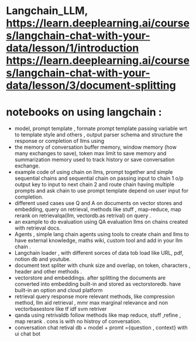 # Langchain_LLM, https://learn.deeplearning.ai/courses/langchain-chat-with-your-data/lesson/1/introduction https://learn.deeplearning.ai/courses/langchain-chat-with-your-data/lesson/3/document-splitting
# notebooks on using langchain :
- model, prompt template , formate prompt template passing variable wrt to template style and others  ,  output parser schema and structure the response or completion of llms using
- the memory of conversation buffer memory, window memory (how many exchanges to save), token max limit to save memory and summarization memory used to track history or save conversation exchange.
-  example code of using chain on llms, prompt together and simple sequential chains and sequential chain on passing input to chain 1 o/p  output key to input to next chain 2 and route chain having multiple prompts and ask chain to use prompt template depend on user input for completion.
-  different used cases use Q and A on documents on vector stores and embedding, query on retrieval, methods like stuff , map-reduce, map rerank on retrievalqa(llm, vectordb.as retrival) on query .
-  an example to do evaluation using QA evaluation llms  on chains created with retrieval docs.
-  Agents , simple lang chain agents using tools to create chain and llms to have  external knowledge, maths wiki, custom tool and add in your llm chain .
-  Langchain loader , with different sorces of data tob load like URL, pdf, notion db and youtube.
-  document text spliter with chunk size and overlap, on token, characters , header and other methods .
-  vectorstore and embeddings. after splitting the documents are converted into embedding built-in  and stored as vectorstoredb. have built-in an  option and cloud platform
-  retrieval query response more relevant methods, like compression method, llm aid retrieval , mmr max marginal relevance and non vectorbasestore like tf idf svm retriver
-  qanda using retrivaldb follow methods like map reduce, stuff ,refine , map rerank . cons is with no histroy of conversation.
-  conversation chat retival db + model + promt ={question , context} with ui chat bot
